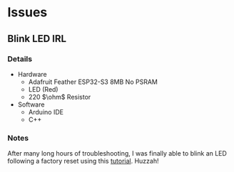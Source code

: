 # Issues

## Blink LED IRL

### Details

- Hardware
  - Adafruit Feather ESP32-S3 8MB No PSRAM
  - LED (Red)
  - 220 $\ohm$ Resistor
- Software
  - Arduino IDE
  - C++

### Notes

After many long hours of troubleshooting, I was finally able to blink an LED following a factory reset using this [tutorial](https://learn.adafruit.com/adafruit-esp32-s3-feather/factory-reset). Huzzah!



